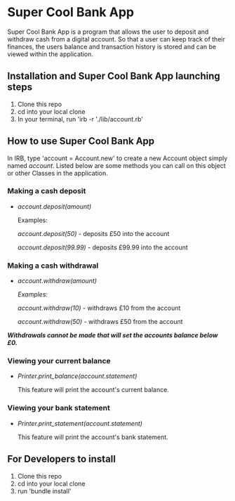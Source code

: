 # Super Cool Bank App

Super Cool Bank App is a program that allows the user to deposit and withdraw cash from a digital account. So that a user can keep track of their finances, the users balance and transaction history is stored and can be viewed within the application.

## Installation and Super Cool Bank App launching steps 

1. Clone this repo
1. cd into your local clone
1. In your terminal, run 'irb -r './lib/account.rb'

## How to use Super Cool Bank App

In IRB, type 'account = Account.new' to create a new Account object simply named *account*. Listed below are some methods you can call on this object or other Classes in the application.

### Making a cash deposit
* *account.deposit(amount)*

   Examples:

   *account.deposit(50)* - deposits £50 into the account

   *account.deposit(99.99)* - deposits £99.99 into the account

### Making a cash withdrawal
* *account.withdraw(amount)*

  *Examples:*

  *account.withdraw(10)* - withdraws £10 from the account

  *account.withdraw(50)* - withdraws £50 from the account 

*__*Withdrawals cannot be made that will set the accounts balance below £0.*__*

### Viewing your current balance
* *Printer.print_balance(account.statement)*

  This feature will print the account's current balance.

### Viewing your bank statement
* *Printer.print_statement(account.statement)*

  This feature will print the account's bank statement.

## For Developers to install

1. Clone this repo 
1. cd into your local clone
1. run 'bundle install'